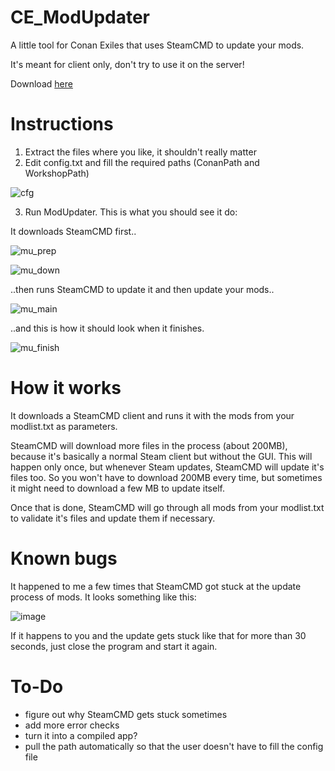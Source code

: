 # CE_ModUpdater
A little tool for Conan Exiles that uses SteamCMD to update your mods.

It's meant for client only, don't try to use it on the server!

Download [here](https://github.com/Tiress/CE_ModUpdater/releases/tag/v0.1.0)

# Instructions
1. Extract the files where you like, it shouldn't really matter
2. Edit config.txt and fill the required paths (ConanPath and WorkshopPath)

![cfg](https://user-images.githubusercontent.com/30245872/193231258-d4d95c52-dccb-417e-87e5-57598d601f8f.JPG)

3. Run ModUpdater. This is what you should see it do:

It downloads SteamCMD first..

![mu_prep](https://user-images.githubusercontent.com/30245872/193234036-6124df4e-6b32-4c85-ba64-eab819f2abfd.jpg)

![mu_down](https://user-images.githubusercontent.com/30245872/193234669-a2fc9e74-90f2-41d3-9f2a-2930303355ae.jpg)

..then runs SteamCMD to update it and then update your mods..

![mu_main](https://user-images.githubusercontent.com/30245872/193234725-623f9be2-f787-491e-ad6d-5a3f16df0645.jpg)

..and this is how it should look when it finishes.

![mu_finish](https://user-images.githubusercontent.com/30245872/193232466-e7c1dcb1-f406-45b1-8fcd-1a46c4bc2ebb.jpg)

# How it works
It downloads a SteamCMD client and runs it with the mods from your modlist.txt as parameters.

SteamCMD will download more files in the process (about 200MB), because it's basically a normal Steam client but without the GUI. This will happen only once, but whenever Steam updates, SteamCMD will update it's files too. So you won't have to download 200MB every time, but sometimes it might need to download a few MB to update itself.

Once that is done, SteamCMD will go through all mods from your modlist.txt to validate it's files and update them if necessary.

# Known bugs
It happened to me a few times that SteamCMD got stuck at the update process of mods. It looks something like this:

![image](https://user-images.githubusercontent.com/30245872/192832876-18669d1f-b890-4ca0-8b38-d337f6ea1751.png)

If it happens to you and the update gets stuck like that for more than 30 seconds, just close the program and start it again.

# To-Do
- figure out why SteamCMD gets stuck sometimes
- add more error checks
- turn it into a compiled app?
- pull the path automatically so that the user doesn't have to fill the config file

